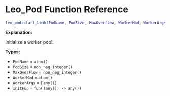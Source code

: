 # Leo_Pod Function Reference

```Erlang
leo_pod:start_link(PodName, PodSize, MaxOverflow, WorkerMod, WorkerArgs, InitFun) -> {'ok',pid()}.
```

**Explanation:**

Initialize a worker pool.

**Types:**

 * `PodName` = `atom()`
 * `PodSize` = `non_neg_integer()`
 * `MaxOverFlow` = `non_neg_integer()`
 * `WorkerMod` = `atom()`
 * `WorkerArgs` = `[any()]`
 * `InitFun` = `fun((any()) -> any())`
